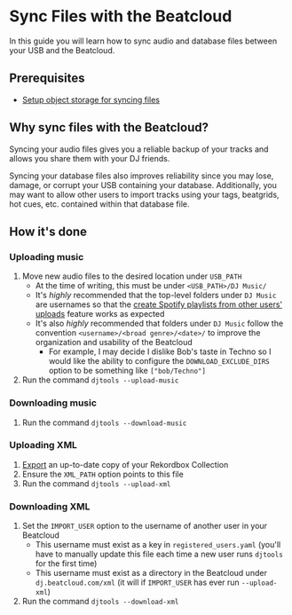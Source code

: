 # Sync Files with the Beatcloud

In this guide you will learn how to sync audio and database files between your USB and the Beatcloud.

## Prerequisites
* [Setup object storage for syncing files](setup_object_storage.md)

## Why sync files with the Beatcloud?
Syncing your audio files gives you a reliable backup of your tracks and allows you share them with your DJ friends.

Syncing your database files also improves reliability since you may lose, damage, or corrupt your USB containing your database. Additionally, you may want to allow other users to import tracks using your tags, beatgrids, hot cues, etc. contained within that database file.

## How it's done

### Uploading music

1. Move new audio files to the desired location under `USB_PATH`
    * At the time of writing, this must be under `<USB_PATH>/DJ Music/`
    * It's *highly* recommended that the top-level folders under `DJ Music` are usernames so that the [create Spotify playlists from other users' uploads](spotify_playlist_from_upload.md) feature works as expected
    * It's also *highly* recommended that folders under `DJ Music` follow the convention `<username>/<broad genre>/<date>/` to improve the organization and usability of the Beatcloud
        * For example, I may decide I dislike Bob's taste in Techno so I would like the ability to configure the `DOWNLOAD_EXCLUDE_DIRS` option to be something like `["bob/Techno"]`
1. Run the command `djtools --upload-music`

### Downloading music
1. Run the command `djtools --download-music`

### Uploading XML
1. [Export](../conceptual_guides/rekordbox_collection.md#representations-of-your-collection) an up-to-date copy of your Rekordbox Collection
1. Ensure the `XML_PATH` option points to this file
1. Run the command `djtools --upload-xml`

### Downloading XML
1. Set the `IMPORT_USER` option to the username of another user in your Beatcloud
    - This username must exist as a key in `registered_users.yaml` (you'll have to manually update this file each time a new user runs `djtools` for the first time)
    - This username must exist as a directory in the Beatcloud under `dj.beatcloud.com/xml` (it will if `IMPORT_USER` has ever run `--upload-xml`)
1. Run the command `djtools --download-xml`
